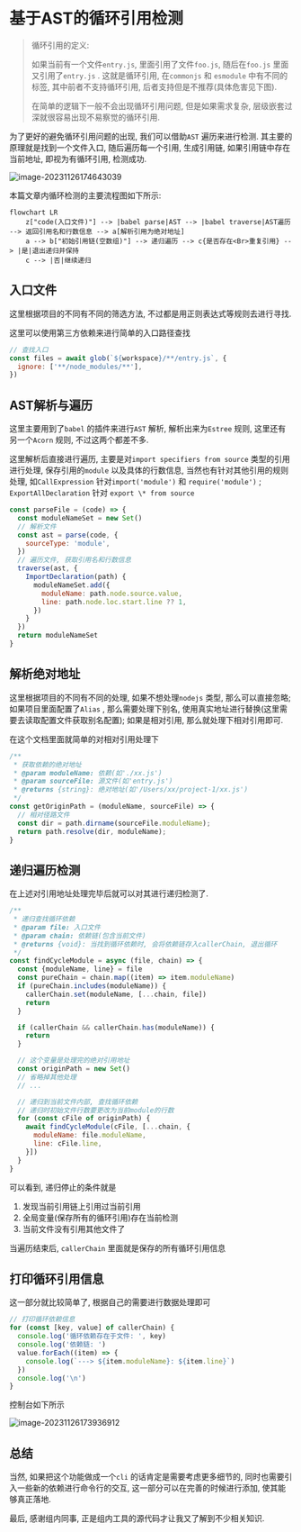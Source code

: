 # 基于AST的循环引用检测

> 循环引用的定义:
>
> 如果当前有一个文件`entry.js`, 里面引用了文件`foo.js`, 随后在`foo.js` 里面又引用了`entry.js` . 这就是循环引用, 在`commonjs` 和 `esmodule` 中有不同的标签, 其中前者不支持循环引用, 后者支持但是不推荐(具体危害见下图). 
>
> 在简单的逻辑下一般不会出现循环引用问题, 但是如果需求复杂, 层级嵌套过深就很容易出现不易察觉的循环引用.

为了更好的避免循环引用问题的出现, 我们可以借助`AST` 遍历来进行检测. 其主要的原理就是找到一个文件入口, 随后遍历每一个引用, 生成引用链, 如果引用链中存在当前地址, 即视为有循环引用, 检测成功.

![image-20231126174643039](https://cdn.jsdelivr.net/gh/scattter/blogweb/images/image-20231126174643039.png)



本篇文章内循环检测的主要流程图如下所示:

```mermaid
flowchart LR
	z["code(入口文件)"] --> |babel parse|AST --> |babel traverse|AST遍历 --> 返回引用名和行数信息 --> a[解析引用为绝对地址]
	a --> b["初始引用链(空数组)"] --> 递归遍历 --> c{是否存在<Br>重复引用} --> |是|退出递归并保持
	c --> |否|继续递归
```

## 入口文件

这里根据项目的不同有不同的筛选方法, 不过都是用正则表达式等规则去进行寻找.

这里可以使用第三方依赖来进行简单的入口路径查找

```javascript
// 查找入口
const files = await glob(`${workspace}/**/entry.js`, {
  ignore: ['**/node_modules/**'],
})
```



## AST解析与遍历

这里主要用到了`babel` 的插件来进行`AST` 解析, 解析出来为`Estree` 规则, 这里还有另一个`Acorn` 规则, 不过这两个都差不多.

这里解析后直接进行遍历, 主要是对`import specifiers from source` 类型的引用进行处理, 保存引用的`module` 以及具体的行数信息, 当然也有针对其他引用的规则处理, 如`CallExpression` 针对`import('module')` 和 `require('module')` ; `ExportAllDeclaration` 针对 `export \* from source` 

```javascript
const parseFile = (code) => {
  const moduleNameSet = new Set()
  // 解析文件
  const ast = parse(code, {
    sourceType: 'module',
  })
  // 遍历文件, 获取引用名和行数信息
  traverse(ast, {
    ImportDeclaration(path) {
      moduleNameSet.add({
        moduleName: path.node.source.value,
        line: path.node.loc.start.line ?? 1,
      })
    }
  })
  return moduleNameSet
}
```



## 解析绝对地址

这里根据项目的不同有不同的处理, 如果不想处理`nodejs` 类型, 那么可以直接忽略; 如果项目里面配置了`Alias` , 那么需要处理下别名, 使用真实地址进行替换(这里需要去读取配置文件获取别名配置); 如果是相对引用, 那么就处理下相对引用即可.

在这个文档里面就简单的对相对引用处理下

```javascript
/**
 * 获取依赖的绝对地址
 * @param moduleName: 依赖(如'./xx.js')
 * @param sourceFile: 源文件(如'entry.js')
 * @returns {string}: 绝对地址(如'/Users/xx/project-1/xx.js')
 */
const getOriginPath = (moduleName, sourceFile) => {
  // 相对径路文件
  const dir = path.dirname(sourceFile.moduleName);
  return path.resolve(dir, moduleName);
}
```



## 递归遍历检测

在上述对引用地址处理完毕后就可以对其进行递归检测了. 

```javascript
/**
 * 递归查找循环依赖
 * @param file: 入口文件
 * @param chain: 依赖链(包含当前文件)
 * @returns {void}: 当找到循环依赖时, 会将依赖链存入callerChain, 退出循环
 */
const findCycleModule = async (file, chain) => {
  const {moduleName, line} = file
  const pureChain = chain.map((item) => item.moduleName)
  if (pureChain.includes(moduleName)) {
    callerChain.set(moduleName, [...chain, file])
    return
  }

  if (callerChain && callerChain.has(moduleName)) {
    return
  }

  // 这个变量是处理完的绝对引用地址
  const originPath = new Set()
  // 省略掉其他处理
  // ...

  // 递归到当前文件内部, 查找循环依赖
  // 递归时初始文件行数要更改为当前module的行数
  for (const cFile of originPath) {
    await findCycleModule(cFile, [...chain, {
      moduleName: file.moduleName,
      line: cFile.line,
    }])
  }
}
```

可以看到, 递归停止的条件就是

1. 发现当前引用链上引用过当前引用
1. 全局变量(保存所有的循环引用)存在当前检测
1. 当前文件没有引用其他文件了

当遍历结束后, `callerChain` 里面就是保存的所有循环引用信息



## 打印循环引用信息

这一部分就比较简单了, 根据自己的需要进行数据处理即可

```javascript
// 打印循环依赖信息
for (const [key, value] of callerChain) {
  console.log('循环依赖存在于文件: ', key)
  console.log('依赖链: ')
  value.forEach((item) => {
    console.log(`---> ${item.moduleName}: ${item.line}`)
  })
  console.log('\n')
}
```

控制台如下所示

![image-20231126173936912](https://cdn.jsdelivr.net/gh/scattter/blogweb/images/image-20231126173936912.png)



## 总结

当然, 如果把这个功能做成一个`cli` 的话肯定是需要考虑更多细节的, 同时也需要引入一些新的依赖进行命令行的交互, 这一部分可以在完善的时候进行添加, 使其能够真正落地.

最后, 感谢组内同事, 正是组内工具的源代码才让我又了解到不少相关知识.
